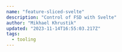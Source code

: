 ```yaml
---
name: "feature-sliced-svelte"
description: "Control of FSD with Svelte"
author: "Mikhael Khrustik"
updated: "2023-11-14T16:55:03.217Z"
tags: 
  - tooling
---
```

